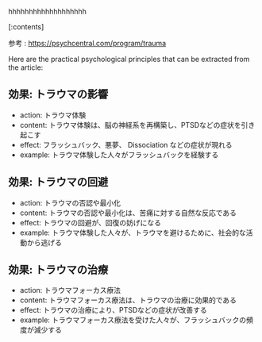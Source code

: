 

hhhhhhhhhhhhhhhhhhh
    
[:contents]

参考 : https://psychcentral.com/program/trauma

Here are the practical psychological principles that can be extracted from the article:

## 効果: トラウマの影響
- action: トラウマ体験
- content: トラウマ体験は、脳の神経系を再構築し、PTSDなどの症状を引き起こす
- effect: フラッシュバック、悪夢、 Dissociation などの症状が現れる
- example: トラウマ体験した人々がフラッシュバックを経験する

## 効果: トラウマの回避
- action: トラウマの否認や最小化
- content: トラウマの否認や最小化は、苦痛に対する自然な反応である
- effect: トラウマの回避が、回復の妨げになる
- example: トラウマ体験した人々が、トラウマを避けるために、社会的な活動から逃げる

## 効果: トラウマの治療
- action: トラウマフォーカス療法
- content: トラウマフォーカス療法は、トラウマの治療に効果的である
- effect: トラウマの治療により、PTSDなどの症状が改善する
- example: トラウマフォーカス療法を受けた人々が、フラッシュバックの頻度が減少する

    